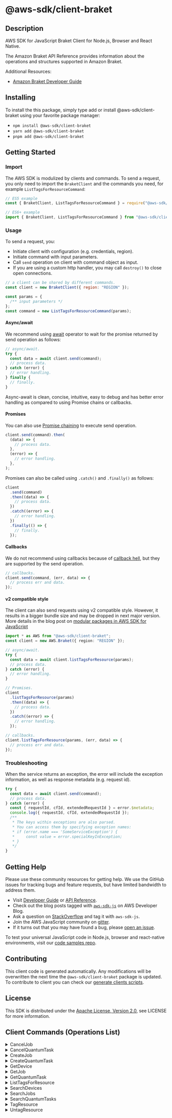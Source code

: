 <!-- generated file, do not edit directly -->

# @aws-sdk/client-braket

## Description

AWS SDK for JavaScript Braket Client for Node.js, Browser and React Native.

<p>The Amazon Braket API Reference provides information about the operations and structures
supported in Amazon Braket.</p>
<p>Additional Resources:</p>
<ul>
<li>
<p>
<a href="https://docs.aws.amazon.com/braket/latest/developerguide/what-is-braket.html">Amazon Braket Developer Guide</a>
</p>
</li>
</ul>

## Installing

To install the this package, simply type add or install @aws-sdk/client-braket
using your favorite package manager:

- `npm install @aws-sdk/client-braket`
- `yarn add @aws-sdk/client-braket`
- `pnpm add @aws-sdk/client-braket`

## Getting Started

### Import

The AWS SDK is modulized by clients and commands.
To send a request, you only need to import the `BraketClient` and
the commands you need, for example `ListTagsForResourceCommand`:

```js
// ES5 example
const { BraketClient, ListTagsForResourceCommand } = require("@aws-sdk/client-braket");
```

```ts
// ES6+ example
import { BraketClient, ListTagsForResourceCommand } from "@aws-sdk/client-braket";
```

### Usage

To send a request, you:

- Initiate client with configuration (e.g. credentials, region).
- Initiate command with input parameters.
- Call `send` operation on client with command object as input.
- If you are using a custom http handler, you may call `destroy()` to close open connections.

```js
// a client can be shared by different commands.
const client = new BraketClient({ region: "REGION" });

const params = {
  /** input parameters */
};
const command = new ListTagsForResourceCommand(params);
```

#### Async/await

We recommend using [await](https://developer.mozilla.org/en-US/docs/Web/JavaScript/Reference/Operators/await)
operator to wait for the promise returned by send operation as follows:

```js
// async/await.
try {
  const data = await client.send(command);
  // process data.
} catch (error) {
  // error handling.
} finally {
  // finally.
}
```

Async-await is clean, concise, intuitive, easy to debug and has better error handling
as compared to using Promise chains or callbacks.

#### Promises

You can also use [Promise chaining](https://developer.mozilla.org/en-US/docs/Web/JavaScript/Guide/Using_promises#chaining)
to execute send operation.

```js
client.send(command).then(
  (data) => {
    // process data.
  },
  (error) => {
    // error handling.
  },
);
```

Promises can also be called using `.catch()` and `.finally()` as follows:

```js
client
  .send(command)
  .then((data) => {
    // process data.
  })
  .catch((error) => {
    // error handling.
  })
  .finally(() => {
    // finally.
  });
```

#### Callbacks

We do not recommend using callbacks because of [callback hell](http://callbackhell.com/),
but they are supported by the send operation.

```js
// callbacks.
client.send(command, (err, data) => {
  // process err and data.
});
```

#### v2 compatible style

The client can also send requests using v2 compatible style.
However, it results in a bigger bundle size and may be dropped in next major version. More details in the blog post
on [modular packages in AWS SDK for JavaScript](https://aws.amazon.com/blogs/developer/modular-packages-in-aws-sdk-for-javascript/)

```ts
import * as AWS from "@aws-sdk/client-braket";
const client = new AWS.Braket({ region: "REGION" });

// async/await.
try {
  const data = await client.listTagsForResource(params);
  // process data.
} catch (error) {
  // error handling.
}

// Promises.
client
  .listTagsForResource(params)
  .then((data) => {
    // process data.
  })
  .catch((error) => {
    // error handling.
  });

// callbacks.
client.listTagsForResource(params, (err, data) => {
  // process err and data.
});
```

### Troubleshooting

When the service returns an exception, the error will include the exception information,
as well as response metadata (e.g. request id).

```js
try {
  const data = await client.send(command);
  // process data.
} catch (error) {
  const { requestId, cfId, extendedRequestId } = error.$metadata;
  console.log({ requestId, cfId, extendedRequestId });
  /**
   * The keys within exceptions are also parsed.
   * You can access them by specifying exception names:
   * if (error.name === 'SomeServiceException') {
   *     const value = error.specialKeyInException;
   * }
   */
}
```

## Getting Help

Please use these community resources for getting help.
We use the GitHub issues for tracking bugs and feature requests, but have limited bandwidth to address them.

- Visit [Developer Guide](https://docs.aws.amazon.com/sdk-for-javascript/v3/developer-guide/welcome.html)
  or [API Reference](https://docs.aws.amazon.com/AWSJavaScriptSDK/v3/latest/index.html).
- Check out the blog posts tagged with [`aws-sdk-js`](https://aws.amazon.com/blogs/developer/tag/aws-sdk-js/)
  on AWS Developer Blog.
- Ask a question on [StackOverflow](https://stackoverflow.com/questions/tagged/aws-sdk-js) and tag it with `aws-sdk-js`.
- Join the AWS JavaScript community on [gitter](https://gitter.im/aws/aws-sdk-js-v3).
- If it turns out that you may have found a bug, please [open an issue](https://github.com/aws/aws-sdk-js-v3/issues/new/choose).

To test your universal JavaScript code in Node.js, browser and react-native environments,
visit our [code samples repo](https://github.com/aws-samples/aws-sdk-js-tests).

## Contributing

This client code is generated automatically. Any modifications will be overwritten the next time the `@aws-sdk/client-braket` package is updated.
To contribute to client you can check our [generate clients scripts](https://github.com/aws/aws-sdk-js-v3/tree/main/scripts/generate-clients).

## License

This SDK is distributed under the
[Apache License, Version 2.0](http://www.apache.org/licenses/LICENSE-2.0),
see LICENSE for more information.

## Client Commands (Operations List)

<details>
<summary>
CancelJob
</summary>

[Command API Reference](https://docs.aws.amazon.com/AWSJavaScriptSDK/v3/latest/client/braket/command/CancelJobCommand/) / [Input](https://docs.aws.amazon.com/AWSJavaScriptSDK/v3/latest/Package/-aws-sdk-client-braket/Interface/CancelJobCommandInput/) / [Output](https://docs.aws.amazon.com/AWSJavaScriptSDK/v3/latest/Package/-aws-sdk-client-braket/Interface/CancelJobCommandOutput/)

</details>
<details>
<summary>
CancelQuantumTask
</summary>

[Command API Reference](https://docs.aws.amazon.com/AWSJavaScriptSDK/v3/latest/client/braket/command/CancelQuantumTaskCommand/) / [Input](https://docs.aws.amazon.com/AWSJavaScriptSDK/v3/latest/Package/-aws-sdk-client-braket/Interface/CancelQuantumTaskCommandInput/) / [Output](https://docs.aws.amazon.com/AWSJavaScriptSDK/v3/latest/Package/-aws-sdk-client-braket/Interface/CancelQuantumTaskCommandOutput/)

</details>
<details>
<summary>
CreateJob
</summary>

[Command API Reference](https://docs.aws.amazon.com/AWSJavaScriptSDK/v3/latest/client/braket/command/CreateJobCommand/) / [Input](https://docs.aws.amazon.com/AWSJavaScriptSDK/v3/latest/Package/-aws-sdk-client-braket/Interface/CreateJobCommandInput/) / [Output](https://docs.aws.amazon.com/AWSJavaScriptSDK/v3/latest/Package/-aws-sdk-client-braket/Interface/CreateJobCommandOutput/)

</details>
<details>
<summary>
CreateQuantumTask
</summary>

[Command API Reference](https://docs.aws.amazon.com/AWSJavaScriptSDK/v3/latest/client/braket/command/CreateQuantumTaskCommand/) / [Input](https://docs.aws.amazon.com/AWSJavaScriptSDK/v3/latest/Package/-aws-sdk-client-braket/Interface/CreateQuantumTaskCommandInput/) / [Output](https://docs.aws.amazon.com/AWSJavaScriptSDK/v3/latest/Package/-aws-sdk-client-braket/Interface/CreateQuantumTaskCommandOutput/)

</details>
<details>
<summary>
GetDevice
</summary>

[Command API Reference](https://docs.aws.amazon.com/AWSJavaScriptSDK/v3/latest/client/braket/command/GetDeviceCommand/) / [Input](https://docs.aws.amazon.com/AWSJavaScriptSDK/v3/latest/Package/-aws-sdk-client-braket/Interface/GetDeviceCommandInput/) / [Output](https://docs.aws.amazon.com/AWSJavaScriptSDK/v3/latest/Package/-aws-sdk-client-braket/Interface/GetDeviceCommandOutput/)

</details>
<details>
<summary>
GetJob
</summary>

[Command API Reference](https://docs.aws.amazon.com/AWSJavaScriptSDK/v3/latest/client/braket/command/GetJobCommand/) / [Input](https://docs.aws.amazon.com/AWSJavaScriptSDK/v3/latest/Package/-aws-sdk-client-braket/Interface/GetJobCommandInput/) / [Output](https://docs.aws.amazon.com/AWSJavaScriptSDK/v3/latest/Package/-aws-sdk-client-braket/Interface/GetJobCommandOutput/)

</details>
<details>
<summary>
GetQuantumTask
</summary>

[Command API Reference](https://docs.aws.amazon.com/AWSJavaScriptSDK/v3/latest/client/braket/command/GetQuantumTaskCommand/) / [Input](https://docs.aws.amazon.com/AWSJavaScriptSDK/v3/latest/Package/-aws-sdk-client-braket/Interface/GetQuantumTaskCommandInput/) / [Output](https://docs.aws.amazon.com/AWSJavaScriptSDK/v3/latest/Package/-aws-sdk-client-braket/Interface/GetQuantumTaskCommandOutput/)

</details>
<details>
<summary>
ListTagsForResource
</summary>

[Command API Reference](https://docs.aws.amazon.com/AWSJavaScriptSDK/v3/latest/client/braket/command/ListTagsForResourceCommand/) / [Input](https://docs.aws.amazon.com/AWSJavaScriptSDK/v3/latest/Package/-aws-sdk-client-braket/Interface/ListTagsForResourceCommandInput/) / [Output](https://docs.aws.amazon.com/AWSJavaScriptSDK/v3/latest/Package/-aws-sdk-client-braket/Interface/ListTagsForResourceCommandOutput/)

</details>
<details>
<summary>
SearchDevices
</summary>

[Command API Reference](https://docs.aws.amazon.com/AWSJavaScriptSDK/v3/latest/client/braket/command/SearchDevicesCommand/) / [Input](https://docs.aws.amazon.com/AWSJavaScriptSDK/v3/latest/Package/-aws-sdk-client-braket/Interface/SearchDevicesCommandInput/) / [Output](https://docs.aws.amazon.com/AWSJavaScriptSDK/v3/latest/Package/-aws-sdk-client-braket/Interface/SearchDevicesCommandOutput/)

</details>
<details>
<summary>
SearchJobs
</summary>

[Command API Reference](https://docs.aws.amazon.com/AWSJavaScriptSDK/v3/latest/client/braket/command/SearchJobsCommand/) / [Input](https://docs.aws.amazon.com/AWSJavaScriptSDK/v3/latest/Package/-aws-sdk-client-braket/Interface/SearchJobsCommandInput/) / [Output](https://docs.aws.amazon.com/AWSJavaScriptSDK/v3/latest/Package/-aws-sdk-client-braket/Interface/SearchJobsCommandOutput/)

</details>
<details>
<summary>
SearchQuantumTasks
</summary>

[Command API Reference](https://docs.aws.amazon.com/AWSJavaScriptSDK/v3/latest/client/braket/command/SearchQuantumTasksCommand/) / [Input](https://docs.aws.amazon.com/AWSJavaScriptSDK/v3/latest/Package/-aws-sdk-client-braket/Interface/SearchQuantumTasksCommandInput/) / [Output](https://docs.aws.amazon.com/AWSJavaScriptSDK/v3/latest/Package/-aws-sdk-client-braket/Interface/SearchQuantumTasksCommandOutput/)

</details>
<details>
<summary>
TagResource
</summary>

[Command API Reference](https://docs.aws.amazon.com/AWSJavaScriptSDK/v3/latest/client/braket/command/TagResourceCommand/) / [Input](https://docs.aws.amazon.com/AWSJavaScriptSDK/v3/latest/Package/-aws-sdk-client-braket/Interface/TagResourceCommandInput/) / [Output](https://docs.aws.amazon.com/AWSJavaScriptSDK/v3/latest/Package/-aws-sdk-client-braket/Interface/TagResourceCommandOutput/)

</details>
<details>
<summary>
UntagResource
</summary>

[Command API Reference](https://docs.aws.amazon.com/AWSJavaScriptSDK/v3/latest/client/braket/command/UntagResourceCommand/) / [Input](https://docs.aws.amazon.com/AWSJavaScriptSDK/v3/latest/Package/-aws-sdk-client-braket/Interface/UntagResourceCommandInput/) / [Output](https://docs.aws.amazon.com/AWSJavaScriptSDK/v3/latest/Package/-aws-sdk-client-braket/Interface/UntagResourceCommandOutput/)

</details>
